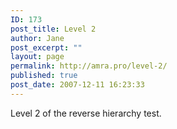 ```yaml
---
ID: 173
post_title: Level 2
author: Jane
post_excerpt: ""
layout: page
permalink: http://amra.pro/level-2/
published: true
post_date: 2007-12-11 16:23:33
---
```

Level 2 of the reverse hierarchy test.